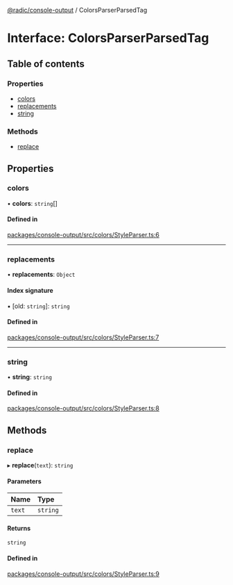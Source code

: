 [@radic/console-output](../README.md) / ColorsParserParsedTag

# Interface: ColorsParserParsedTag

## Table of contents

### Properties

- [colors](ColorsParserParsedTag.md#colors)
- [replacements](ColorsParserParsedTag.md#replacements)
- [string](ColorsParserParsedTag.md#string)

### Methods

- [replace](ColorsParserParsedTag.md#replace)

## Properties

### colors

• **colors**: `string`[]

#### Defined in

[packages/console-output/src/colors/StyleParser.ts:6](https://github.com/robinradic/npm-console/blob/10cb77f/packages/console-output/src/colors/StyleParser.ts#L6)

___

### replacements

• **replacements**: `Object`

#### Index signature

▪ [old: `string`]: `string`

#### Defined in

[packages/console-output/src/colors/StyleParser.ts:7](https://github.com/robinradic/npm-console/blob/10cb77f/packages/console-output/src/colors/StyleParser.ts#L7)

___

### string

• **string**: `string`

#### Defined in

[packages/console-output/src/colors/StyleParser.ts:8](https://github.com/robinradic/npm-console/blob/10cb77f/packages/console-output/src/colors/StyleParser.ts#L8)

## Methods

### replace

▸ **replace**(`text`): `string`

#### Parameters

| Name | Type |
| :------ | :------ |
| `text` | `string` |

#### Returns

`string`

#### Defined in

[packages/console-output/src/colors/StyleParser.ts:9](https://github.com/robinradic/npm-console/blob/10cb77f/packages/console-output/src/colors/StyleParser.ts#L9)
